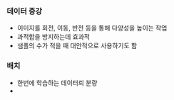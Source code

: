 ### 데이터 증강

* 이미지를 회전, 이동, 반전 등을 통해 다양성을 높이는 작업
* 과적합을 방지하는데 효과적
* 샘플의 수가 적을 때 대안적으로 사용하기도 함

### 배치

* 한번에 학습하는 데이터릐 분량
* 
